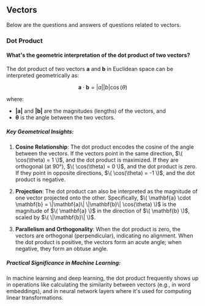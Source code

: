 ## Vectors

Below are the questions and answers of questions related to vectors.

### Dot Product
#### What's the geometric interpretation of the dot product of two vectors?

The dot product of two vectors $`\mathbf{a}`$ and $`\mathbf{b}`$ in Euclidean space can be interpreted geometrically as:

$$
\mathbf{a} \cdot \mathbf{b} = \vert{a}\vert \vert{b}\vert \cos(\theta)
$$

where:
- $`\mathbf{|a|}`$ and $`\mathbf{|b|}`$ are the magnitudes (lengths) of the vectors, and
- $`\mathbf{\theta}`$ is the angle between the two vectors.

##### Key Geometrical Insights:
1. **Cosine Relationship**: The dot product encodes the cosine of the angle between the vectors. If the vectors point in the same direction, $`\( \cos(\theta) = 1 \)`$, and the dot product is maximized. If they are orthogonal (at 90°), $`\( \cos(\theta) = 0 \)`$, and the dot product is zero. If they point in opposite directions, $`\( \cos(\theta) = -1 \)`$, and the dot product is negative.
   
2. **Projection**: The dot product can also be interpreted as the magnitude of one vector projected onto the other. Specifically, $`\( \mathbf{a} \cdot \mathbf{b} = \|\mathbf{a}\| \|\mathbf{b}\| \cos(\theta) \)`$ is the magnitude of $`\( \mathbf{a} \)`$ in the direction of $`\( \mathbf{b} \)`$, scaled by $`\( \|\mathbf{b}\| \)`$.

3. **Parallelism and Orthogonality**: When the dot product is zero, the vectors are orthogonal (perpendicular), indicating no alignment. When the dot product is positive, the vectors form an acute angle; when negative, they form an obtuse angle.

##### Practical Significance in Machine Learning:
In machine learning and deep learning, the dot product frequently shows up in operations like calculating the similarity between vectors (e.g., in word embeddings), and in neural network layers where it's used for computing linear transformations.
